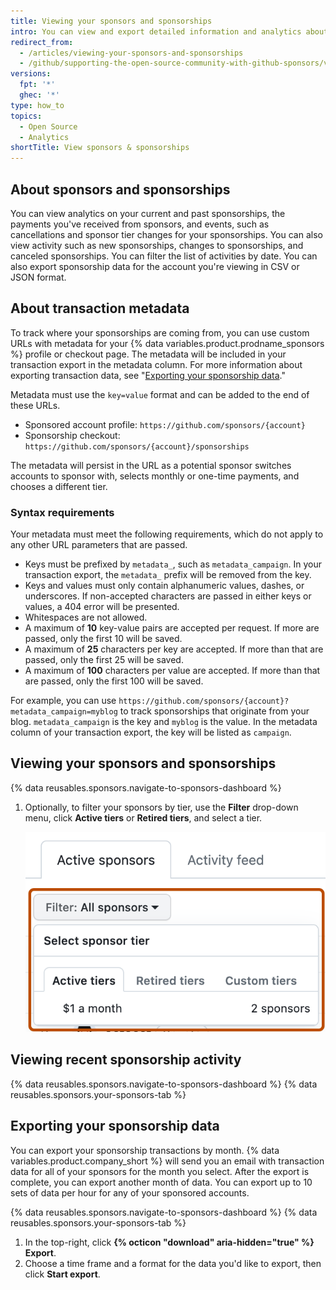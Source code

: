 ```yaml
---
title: Viewing your sponsors and sponsorships
intro: You can view and export detailed information and analytics about your sponsors and sponsorships.
redirect_from:
  - /articles/viewing-your-sponsors-and-sponsorships
  - /github/supporting-the-open-source-community-with-github-sponsors/viewing-your-sponsors-and-sponsorships
versions:
  fpt: '*'
  ghec: '*'
type: how_to
topics:
  - Open Source
  - Analytics
shortTitle: View sponsors & sponsorships
---
```


## About sponsors and sponsorships

You can view analytics on your current and past sponsorships, the payments you've received from sponsors, and events, such as cancellations and sponsor tier changes for your sponsorships. You can also view activity such as new sponsorships, changes to sponsorships, and canceled sponsorships. You can filter the list of activities by date. You can also export sponsorship data for the account you're viewing in CSV or JSON format.

## About transaction metadata

To track where your sponsorships are coming from, you can use custom URLs with metadata for your {% data variables.product.prodname_sponsors %} profile or checkout page. The metadata will be included in your transaction export in the metadata column. For more information about exporting transaction data, see "[Exporting your sponsorship data](#exporting-your-sponsorship-data)."

Metadata must use the `key=value` format and can be added to the end of these URLs.

* Sponsored account profile: `https://github.com/sponsors/{account}`
* Sponsorship checkout: `https://github.com/sponsors/{account}/sponsorships`

The metadata will persist in the URL as a potential sponsor switches accounts to sponsor with, selects monthly or one-time payments, and chooses a different tier.

### Syntax requirements

Your metadata must meet the following requirements, which do not apply to any other URL parameters that are passed.

* Keys must be prefixed by `metadata_`, such as `metadata_campaign`. In your transaction export, the `metadata_` prefix will be removed from the key.
* Keys and values must only contain alphanumeric values, dashes, or underscores. If non-accepted characters are passed in either keys or values, a 404 error will be presented.
* Whitespaces are not allowed.
* A maximum of **10** key-value pairs are accepted per request. If more are passed, only the first 10 will be saved.
* A maximum of **25** characters per key are accepted. If more than that are passed, only the first 25 will be saved.
* A maximum of **100** characters per value are accepted. If more than that are passed, only the first 100 will be saved.

For example, you can use `https://github.com/sponsors/{account}?metadata_campaign=myblog` to track sponsorships that originate from your blog. `metadata_campaign` is the key and `myblog` is the value. In the metadata column of your transaction export, the key will be listed as `campaign`.

## Viewing your sponsors and sponsorships

{% data reusables.sponsors.navigate-to-sponsors-dashboard %}
1. Optionally, to filter your sponsors by tier, use the **Filter** drop-down menu, click **Active tiers** or **Retired tiers**, and select a tier.

   ![Screenshot of the {% data variables.product.prodname_sponsors %} dashboard. An expanded dropdown menu, labeled "Filter: all sponsors," is outlined in dark orange.](/assets/images/help/sponsors/tier-filter-dropdown.png)

## Viewing recent sponsorship activity

{% data reusables.sponsors.navigate-to-sponsors-dashboard %}
{% data reusables.sponsors.your-sponsors-tab %}

## Exporting your sponsorship data

You can export your sponsorship transactions by month. {% data variables.product.company_short %} will send you an email with transaction data for all of your sponsors for the month you select. After the export is complete, you can export another month of data. You can export up to 10 sets of data per hour for any of your sponsored accounts.

{% data reusables.sponsors.navigate-to-sponsors-dashboard %}
{% data reusables.sponsors.your-sponsors-tab %}
1. In the top-right, click **{% octicon "download" aria-hidden="true" %} Export**.
1. Choose a time frame and a format for the data you'd like to export, then click **Start export**.
